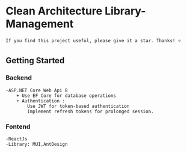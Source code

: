 # Clean Architecture Library-Management

    If you find this project useful, please give it a star. Thanks! ⭐

## Getting Started

### Backend

    -ASP.NET Core Web Api 8
        + Use EF Core for database operations
        + Authentication :
            Use JWT for token-based authentication
            Implement refresh tokens for prolonged session.

### Fontend

    -ReactJs
    -Library: MUI,AntDesign

